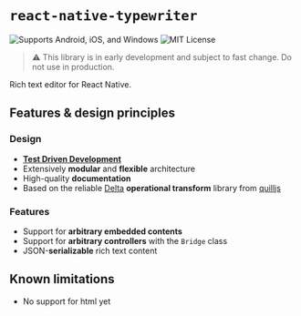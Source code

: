 # `react-native-typewriter`

![Supports Android, iOS, and Windows](https://img.shields.io/badge/platforms-android%20|%20ios%20|%20windows-lightgrey.svg)
![MIT License](https://img.shields.io/npm/l/react-native-typewriter.svg)

> ⚠️ This library is in early development and subject to fast change. Do not use in production.

Rich text editor for React Native.

## Features & design principles

### Design

- [**Test Driven Development**](https://en.wikipedia.org/wiki/Test-driven_development)
- Extensively **modular** and **flexible** architecture
- High-quality **documentation**
- Based on the reliable [Delta](https://github.com/quilljs/delta) **operational transform** library from [quilljs](https://github.com/quilljs)

### Features

- Support for **arbitrary embedded contents**
- Support for **arbitrary controllers** with the `Bridge` class
- JSON-**serializable** rich text content

## Known limitations

- No support for html yet
